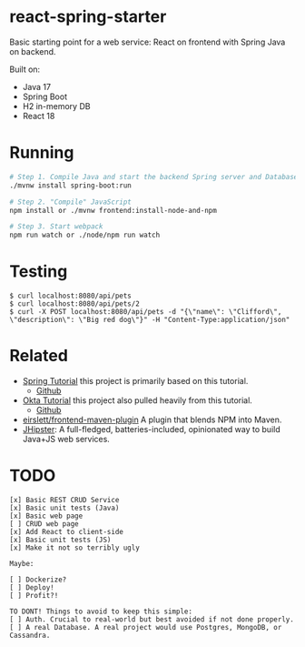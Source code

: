 # react-spring-starter
Basic starting point for a web service: React on frontend with Spring Java on backend.

Built on:
- Java 17
- Spring Boot
- H2 in-memory DB
- React 18

# Running

```sh
# Step 1. Compile Java and start the backend Spring server and Database
./mvnw install spring-boot:run

# Step 2. "Compile" JavaScript
npm install or ./mvnw frontend:install-node-and-npm

# Step 3. Start webpack 
npm run watch or ./node/npm run watch
```

# Testing

```
$ curl localhost:8080/api/pets
$ curl localhost:8080/api/pets/2
$ curl -X POST localhost:8080/api/pets -d "{\"name\": \"Clifford\", \"description\": \"Big red dog\"}" -H "Content-Type:application/json"
```

# Related

- [Spring Tutorial](https://spring.io/guides/tutorials/react-and-spring-data-rest/) this project is primarily based on this tutorial.
    - [Github](https://github.com/spring-guides/tut-react-and-spring-data-rest)
- [Okta Tutorial](https://developer.okta.com/blog/2022/06/17/simple-crud-react-and-spring-boot) this project also pulled heavily from this tutorial.
    - [Github]()
- [eirslett/frontend-maven-plugin](https://github.com/eirslett/frontend-maven-plugin) A plugin that blends NPM into Maven.
- [JHipster](https://www.jhipster.tech/): A full-fledged, batteries-included, opinionated way to build Java+JS web services.

# TODO

```
[x] Basic REST CRUD Service
[x] Basic unit tests (Java)
[x] Basic web page
[ ] CRUD web page
[x] Add React to client-side
[x] Basic unit tests (JS)
[x] Make it not so terribly ugly

Maybe:

[ ] Dockerize?
[ ] Deploy!
[ ] Profit?!

TO DONT! Things to avoid to keep this simple:
[ ] Auth. Crucial to real-world but best avoided if not done properly.
[ ] A real Database. A real project would use Postgres, MongoDB, or Cassandra.
```